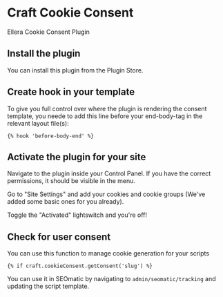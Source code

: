 # Craft Cookie Consent

Ellera Cookie Consent Plugin

## Install the plugin
You can install this plugin from the Plugin Store.

## Create hook in your template
To give you full control over where the plugin is rendering the consent template, you neede to add this line before your end-body-tag in the relevant layout file(s):

`{% hook 'before-body-end' %}`
## Activate the plugin for your site
Navigate to the plugin inside your Control Panel. If you have the correct permissions, it should be visible in the menu.

Go to "Site Settings" and add your cookies and cookie groups (We've added some basic ones for you already).

Toggle the "Activated" lightswitch and you're off!

## Check for user consent
You can use this function to manage cookie generation for your scripts

`{% if craft.cookieConsent.getConsent('slug') %}`

You can use it in SEOmatic by navigating to `admin/seomatic/tracking` and updating the script template.